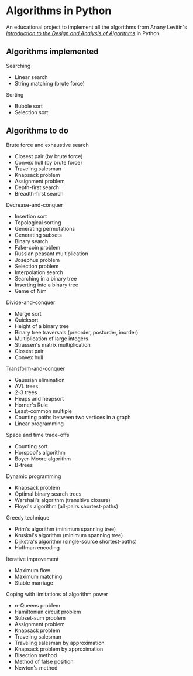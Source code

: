 # Algorithms in Python
An educational project to implement all the algorithms from Anany Levitin's *[Introduction to the Design and Analysis of Algorithms](https://www.amazon.com/Introduction-Design-Analysis-Algorithms-3rd/dp/0132316811)* in Python.

## Algorithms implemented
Searching
- Linear search
- String matching (brute force)

Sorting
- Bubble sort
- Selection sort

## Algorithms to do
Brute force and exhaustive search
- Closest pair (by brute force)
- Convex hull (by brute force)
- Traveling salesman
- Knapsack problem
- Assignment problem
- Depth-first search
- Breadth-first search

Decrease-and-conquer
- Insertion sort
- Topological sorting
- Generating permutations
- Generating subsets
- Binary search
- Fake-coin problem
- Russian peasant multiplication
- Josephus problem
- Selection problem
- Interpolation search
- Searching in a binary tree
- Inserting into a binary tree
- Game of Nim

Divide-and-conquer
- Merge sort
- Quicksort
- Height of a binary tree
- Binary tree traversals (preorder, postorder, inorder)
- Multiplication of large integers
- Strassen's matrix multiplication
- Closest pair
- Convex hull

Transform-and-conquer
- Gaussian elimination
- AVL trees
- 2-3 trees
- Heaps and heapsort
- Horner's Rule
- Least-common multiple
- Counting paths between two vertices in a graph
- Linear programming

Space and time trade-offs
- Counting sort
- Horspool's algorithm
- Boyer-Moore algorithm
- B-trees

Dynamic programming
- Knapsack problem
- Optimal binary search trees
- Warshall's algorithm (transitive closure)
- Floyd's algorithm (all-pairs shortest-paths)

Greedy technique
- Prim's algorithm (minimum spanning tree)
- Kruskal's algorithm (minimum spanning tree)
- Dijkstra's algorithm (single-source shortest-paths)
- Huffman encoding

Iterative improvement
- Maximum flow
- Maximum matching
- Stable marriage

Coping with limitations of algorithm power
- n-Queens problem
- Hamiltonian circuit problem
- Subset-sum problem
- Assignment problem
- Knapsack problem
- Traveling salesman
- Traveling salesman by approximation
- Knapsack problem by approximation
- Bisection method
- Method of false position
- Newton's method
